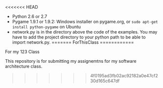 <<<<<<< HEAD
- Python 2.6 or 2.7
- Pygame 1.9.1 or 1.9.2: Windows installer on pygame.org, or `sudo apt-get install python-pygame` on Ubuntu
- network.py is in the directory above the code of the examples. You may have to add the project directory to your python path to be able to import network.py.
=======
ForThisClass
============

For my 123 Class

This repository is for submitting my assignemtns for my software architecture class. 
>>>>>>> 4f0195ad3fb02ac92182a0e47cf230d165c647df
